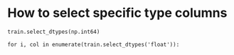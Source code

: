 
# How to select specific type columns
```markdown
train.select_dtypes(np.int64)

for i, col in enumerate(train.select_dtypes('float')):
    
```
